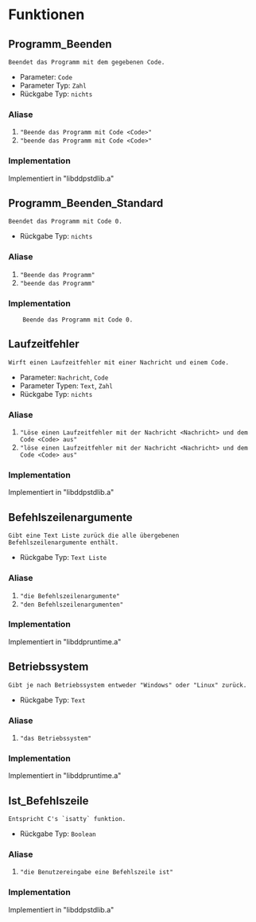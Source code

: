 # Funktionen
## Programm_Beenden
```
Beendet das Programm mit dem gegebenen Code.
```
* Parameter: `Code`
* Parameter Typ: `Zahl`
* Rückgabe Typ: `nichts`

### Aliase
1. `"Beende das Programm mit Code <Code>"`
2. `"beende das Programm mit Code <Code>"`

### Implementation
Implementiert in "libddpstdlib.a"
## Programm_Beenden_Standard
```
Beendet das Programm mit Code 0.
```

* Rückgabe Typ: `nichts`

### Aliase
1. `"Beende das Programm"`
2. `"beende das Programm"`

### Implementation
```ddp
	Beende das Programm mit Code 0.
```
## Laufzeitfehler
```
Wirft einen Laufzeitfehler mit einer Nachricht und einem Code.
```
* Parameter: `Nachricht`, `Code`
* Parameter Typen: `Text`, `Zahl`
* Rückgabe Typ: `nichts`

### Aliase
1. `"Löse einen Laufzeitfehler mit der Nachricht <Nachricht> und dem Code <Code> aus"`
2. `"löse einen Laufzeitfehler mit der Nachricht <Nachricht> und dem Code <Code> aus"`

### Implementation
Implementiert in "libddpstdlib.a"
## Befehlszeilenargumente
```
Gibt eine Text Liste zurück die alle übergebenen Befehlszeilenargumente enthält.
```

* Rückgabe Typ: `Text Liste`

### Aliase
1. `"die Befehlszeilenargumente"`
2. `"den Befehlszeilenargumenten"`

### Implementation
Implementiert in "libddpruntime.a"
## Betriebssystem
```
Gibt je nach Betriebssystem entweder "Windows" oder "Linux" zurück.
```

* Rückgabe Typ: `Text`

### Aliase
1. `"das Betriebssystem"`

### Implementation
Implementiert in "libddpruntime.a"
## Ist_Befehlszeile
```
Entspricht C's `isatty` funktion.
```

* Rückgabe Typ: `Boolean`

### Aliase
1. `"die Benutzereingabe eine Befehlszeile ist"`

### Implementation
Implementiert in "libddpstdlib.a"

